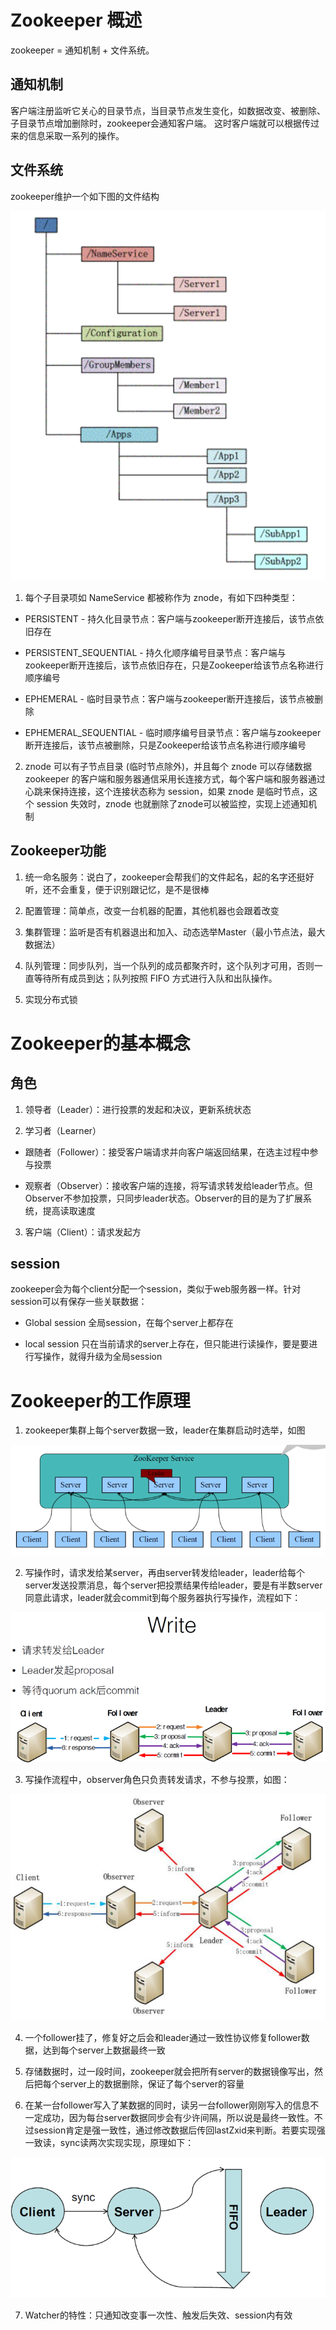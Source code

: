 # Zookeeper 概述
zookeeper = 通知机制 + 文件系统。

## 通知机制

客户端注册监听它关心的目录节点，当目录节点发生变化，如数据改变、被删除、子目录节点增加删除时，zookeeper会通知客户端。 这时客户端就可以根据传过来的信息采取一系列的操作。

## 文件系统
zookeeper维护一个如下图的文件结构

![](images/zk-3.png)

1. 每个子目录项如 NameService 都被称作为 znode，有如下四种类型：

- PERSISTENT - 持久化目录节点：客户端与zookeeper断开连接后，该节点依旧存在

- PERSISTENT_SEQUENTIAL - 持久化顺序编号目录节点：客户端与zookeeper断开连接后，该节点依旧存在，只是Zookeeper给该节点名称进行顺序编号

- EPHEMERAL - 临时目录节点：客户端与zookeeper断开连接后，该节点被删除

- EPHEMERAL_SEQUENTIAL - 临时顺序编号目录节点：客户端与zookeeper断开连接后，该节点被删除，只是Zookeeper给该节点名称进行顺序编号

2. znode 可以有子节点目录 (临时节点除外)，并且每个 znode 可以存储数据zookeeper 的客户端和服务器通信采用长连接方式，每个客户端和服务器通过心跳来保持连接，这个连接状态称为 session，如果 znode 是临时节点，这个 session 失效时，znode 也就删除了znode可以被监控，实现上述通知机制

## Zookeeper功能
1. 统一命名服务：说白了，zookeeper会帮我们的文件起名，起的名字还挺好听，还不会重复，便于识别跟记忆，是不是很棒

2. 配置管理：简单点，改变一台机器的配置，其他机器也会跟着改变

3. 集群管理：监听是否有机器退出和加入、动态选举Master（最小节点法，最大数据法）

4. 队列管理：同步队列，当一个队列的成员都聚齐时，这个队列才可用，否则一直等待所有成员到达；队列按照 FIFO 方式进行入队和出队操作。

5. 实现分布式锁

# Zookeeper的基本概念
## 角色

1. 领导者（Leader）：进行投票的发起和决议，更新系统状态

2. 学习者（Learner）

- 跟随者（Follower）：接受客户端请求并向客户端返回结果，在选主过程中参与投票

- 观察者（Observer）：接收客户端的连接，将写请求转发给leader节点。但Observer不参加投票，只同步leader状态。Observer的目的是为了扩展系统，提高读取速度

3. 客户端（Client）：请求发起方

## session

zookeeper会为每个client分配一个session，类似于web服务器一样。针对session可以有保存一些关联数据：

- Global session 全局session，在每个server上都存在

- local session 只在当前请求的server上存在，但只能进行读操作，要是要进行写操作，就得升级为全局session

# Zookeeper的工作原理
1. zookeeper集群上每个server数据一致，leader在集群启动时选举，如图

![](images/zk-4.png)

2. 写操作时，请求发给某server，再由server转发给leader，leader给每个server发送投票消息，每个server把投票结果传给leader，要是有半数server同意此请求，leader就会commit到每个服务器执行写操作，流程如下：

![](images/zk-5.png)

3. 写操作流程中，observer角色只负责转发请求，不参与投票，如图：

![](images/zk-6.png)

4. 一个follower挂了，修复好之后会和leader通过一致性协议修复follower数据，达到每个server上数据最终一致

5. 存储数据时，过一段时间，zookeeper就会把所有server的数据镜像写出，然后把每个server上的数据删除，保证了每个server的容量

6. 在某一台follower写入了某数据的同时，读另一台follower刚刚写入的信息不一定成功，因为每台server数据同步会有少许间隔，所以说是最终一致性。不过session肯定是强一致性，通过修改数据后传回lastZxid来判断。若要实现强一致读，sync读两次实现实现，原理如下：

![](images/zk-7.png)

7. Watcher的特性：只通知改变事一次性、触发后失效、session内有效

